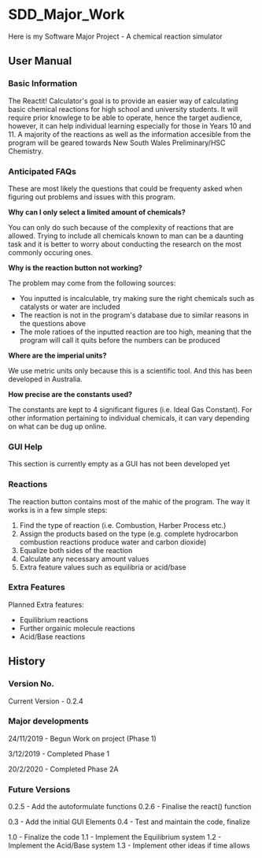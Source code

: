 # SDD_Major_Work
Here is my Software Major Project - A chemical reaction simulator

## User Manual

### Basic Information

The Reactit! Calculator's goal is to provide an easier way of calculating basic chemical reactions for high school and university students. It will require prior knowlege to be able to operate, hence the target audience, however, it can help individual learning especially for those in Years 10 and 11. A majority of the reactions as well as the information accesible from the program will be geared towards New South Wales Preliminary/HSC Chemistry.

### Anticipated FAQs

These are most likely the questions that could be frequenty asked when figuring out problems and issues with this program.

**Why can I only select a limited amount of chemicals?**

You can only do such because of the complexity of reactions that are allowed. Trying to include all chemicals known to man can be a daunting task and it is better to worry about conducting the research on the most commonly occuring ones.

**Why is the reaction button not working?**

The problem may come from the following sources:
- You inputted is incalculable, try making sure the right chemicals such as catalysts or water are included
- The reaction is not in the program's database due to similar reasons in the questions above
- The mole ratioes of the inputted reaction are too high, meaning that the program will call it quits before the numbers can be produced

**Where are the imperial units?**

We use metric units only because this is a scientific tool. And this has been developed in Australia.

**How precise are the constants used?**

The constants are kept to 4 significant figures (i.e. Ideal Gas Constant). For other information pertaining to individual chemicals, it can vary depending on what can be dug up online.

### GUI Help

This section is currently empty as a GUI has not been developed yet

### Reactions

The reaction button contains most of the mahic of the program. The way it works is in a few simple steps:

1. Find the type of reaction (i.e. Combustion, Harber Process etc.)
2. Assign the products based on the type (e.g. complete hydrocarbon combustion reactions produce water and carbon dioxide)
3. Equalize both sides of the reaction
4. Calculate any necessary amount values
5. Extra feature values such as equilibria or acid/base

### Extra Features

Planned Extra features:
- Equilibrium reactions
- Further orgainic molecule reactions
- Acid/Base reactions

## History

### Version No.

Current Version - 0.2.4

### Major developments

24/11/2019 - Begun Work on project (Phase 1)

3/12/2019 - Completed Phase 1

20/2/2020 - Completed Phase 2A

### Future Versions

0.2.5 - Add the autoformulate functions
0.2.6 - Finalise the react() function

0.3 - Add the initial GUI Elements
0.4 - Test and maintain the code, finalize

1.0 - Finalize the code
1.1 - Implement the Equilibrium system
1.2 - Implement the Acid/Base system
1.3 - Implement other ideas if time allows